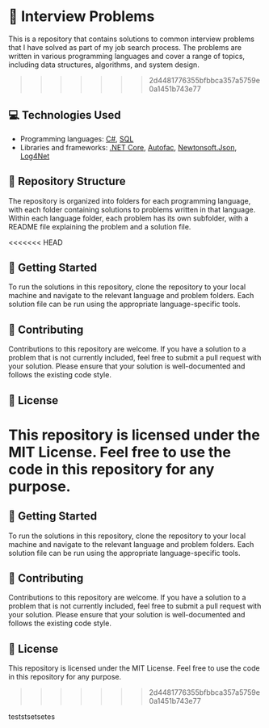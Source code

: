 # 🤔 Interview Problems
This is a repository that contains solutions to common interview problems that I have solved as part of my job search process. The problems are written in various programming languages and cover a range of topics, including data structures, algorithms, and system design.

>>>>>>> 2d4481776355bfbbca357a5759e0a1451b743e77

## 💻 Technologies Used
- Programming languages: [C#](https://learn.microsoft.com/en-us/dotnet/csharp/), [SQL](https://en.wikipedia.org/wiki/SQL)
- Libraries and frameworks: [.NET Core](https://dotnet.microsoft.com/en-us/), [Autofac](https://autofac.org/), [Newtonsoft.Json](https://www.newtonsoft.com/json), [Log4Net](https://logging.apache.org/log4net/)

## 📁 Repository Structure
The repository is organized into folders for each programming language, with each folder containing solutions to problems written in that language. Within each language folder, each problem has its own subfolder, with a README file explaining the problem and a solution file.

<<<<<<< HEAD
## 🚀 Getting Started
To run the solutions in this repository, clone the repository to your local machine and navigate to the relevant language and problem folders. Each solution file can be run using the appropriate language-specific tools.

## 🤝 Contributing
Contributions to this repository are welcome. If you have a solution to a problem that is not currently included, feel free to submit a pull request with your solution. Please ensure that your solution is well-documented and follows the existing code style.

## 📝 License
This repository is licensed under the MIT License. Feel free to use the code in this repository for any purpose.
=======

## 🚀 Getting Started
To run the solutions in this repository, clone the repository to your local machine and navigate to the relevant language and problem folders. Each solution file can be run using the appropriate language-specific tools.


## 🤝 Contributing
Contributions to this repository are welcome. If you have a solution to a problem that is not currently included, feel free to submit a pull request with your solution. Please ensure that your solution is well-documented and follows the existing code style.


## 📝 License
This repository is licensed under the MIT License. Feel free to use the code in this repository for any purpose.
>>>>>>> 2d4481776355bfbbca357a5759e0a1451b743e77



teststsetsetes